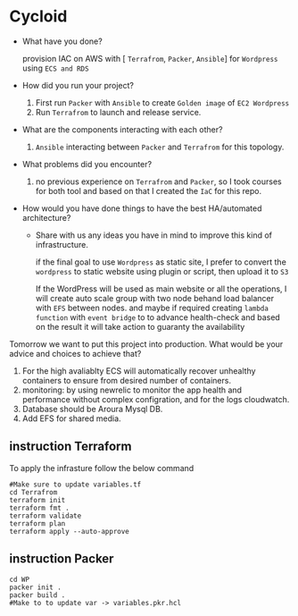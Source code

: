 # Cycloid

- What have you done?
    
    provision IAC on AWS with [ `Terrafrom`, `Packer`, `Ansible`] for `Wordpress` using `ECS and RDS`
    
- How did you run your project?
    1. First run `Packer` with `Ansible` to create `Golden image` of  `EC2 Wordpress`
    2. Run `Terrafrom` to launch and release service.
- What are the components interacting with each other?
    1. `Ansible` interacting between `Packer` and `Terrafrom` for this topology.
- What problems did you encounter?
    1. no previous experience on `Terrafrom` and `Packer`, so I took courses for both tool and based on that I created the `IaC`  for this repo.
- How would you have done things to have the best HA/automated architecture?
    - Share with us any ideas you have in mind to improve this kind of infrastructure.
        
        if the final goal to use `Wordpress` as static site, I prefer to convert the `wordpress` to static website using plugin or script, then upload it to `S3`
        
        If the WordPress will be used as main website or all the operations, I will create auto scale group with two node behand  load balancer with `EFS` between nodes. and maybe if required creating `lambda function` with `event bridge` to to advance health-check and based on the result it will take action to guaranty the availability


Tomorrow we want to put this project into production. What would be your advice and choices to achieve that?
1. For the high avaliablty ECS will automatically recover unhealthy containers to ensure from desired number of containers.
2. monitoring: by using newrelic to monitor the app health and performance without complex configration, and for the logs cloudwatch.
3. Database should be Aroura Mysql DB.
4. Add EFS for shared media.


## instruction Terraform 
To apply the infrasture follow the below command

```
#Make sure to update variables.tf
cd Terrafrom
terraform init
terraform fmt . 
terraform validate
terraform plan
terraform apply --auto-approve

```

## instruction Packer

```
cd WP
packer init .
packer build .
#Make to to update var -> variables.pkr.hcl

```